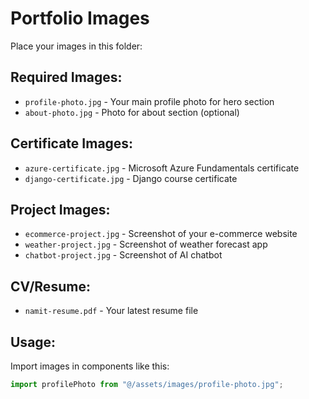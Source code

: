 # Portfolio Images

Place your images in this folder:

## Required Images:
- `profile-photo.jpg` - Your main profile photo for hero section
- `about-photo.jpg` - Photo for about section (optional)

## Certificate Images:
- `azure-certificate.jpg` - Microsoft Azure Fundamentals certificate
- `django-certificate.jpg` - Django course certificate

## Project Images:
- `ecommerce-project.jpg` - Screenshot of your e-commerce website
- `weather-project.jpg` - Screenshot of weather forecast app
- `chatbot-project.jpg` - Screenshot of AI chatbot

## CV/Resume:
- `namit-resume.pdf` - Your latest resume file

## Usage:
Import images in components like this:
```javascript
import profilePhoto from "@/assets/images/profile-photo.jpg";
```